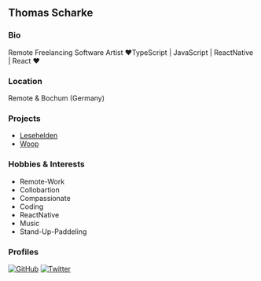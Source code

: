 ## Thomas Scharke

### Bio

Remote Freelancing Software Artist ❤️TypeScript | JavaScript | ReactNative | React ️❤️

### Location

Remote & Bochum (Germany)

### Projects

- [Lesehelden](https://lesehelden.app)
- [Woop](https://woopmylife.org)

### Hobbies & Interests

- Remote-Work
- Collobartion
- Compassionate
- Coding
- ReactNative
- Music
- Stand-Up-Paddeling

### Profiles

[![GitHub][github-img]](https://github.com/tscharke)
[![Twitter][twitter-img]](https://twitter.com/t_scharke)

<!-- Don't edit the below 2 lines -->

[twitter-img]: https://i.imgur.com/wWzX9uB.png
[github-img]: https://i.imgur.com/9I6NRUm.png
